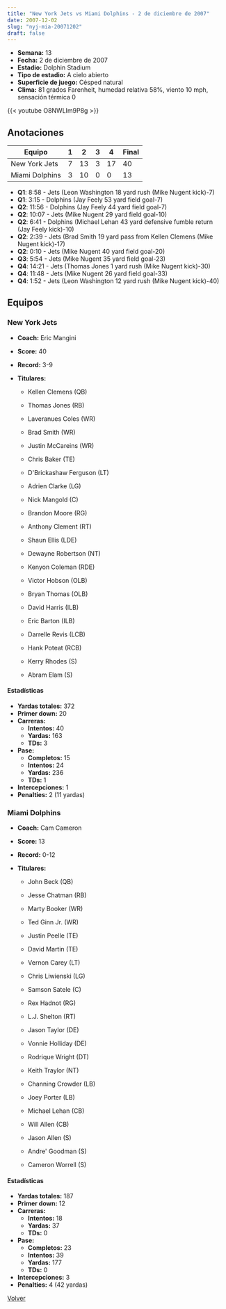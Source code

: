 ```yaml
---
title: "New York Jets vs Miami Dolphins - 2 de diciembre de 2007"
date: 2007-12-02
slug: "nyj-mia-20071202"
draft: false
---
```


- **Semana:** 13
- **Fecha:** 2 de diciembre de 2007
- **Estadio:** Dolphin Stadium
- **Tipo de estadio:** A cielo abierto
- **Superficie de juego:** Césped natural
- **Clima:** 81 grados Farenheit, humedad relativa 58%, viento 10 mph, sensación térmica 0


{{< youtube O8NWLIm9P8g >}}


## Anotaciones
| Equipo | 1 | 2 | 3 | 4 | Final |
|--------|---|---|---|---|-------|
| New York Jets  | 7 | 13 | 3 | 17  | 40 |
| Miami Dolphins  | 3 | 10 | 0 | 0  | 13 |
- **Q1**: 8:58 - Jets (Leon Washington 18 yard rush (Mike Nugent kick)-7)
- **Q1**: 3:15 - Dolphins (Jay Feely 53 yard field goal-7)
- **Q2**: 11:56 - Dolphins (Jay Feely 44 yard field goal-7)
- **Q2**: 10:07 - Jets (Mike Nugent 29 yard field goal-10)
- **Q2**: 6:41 - Dolphins (Michael Lehan 43 yard defensive fumble return (Jay Feely kick)-10)
- **Q2**: 2:39 - Jets (Brad Smith 19 yard pass from Kellen Clemens (Mike Nugent kick)-17)
- **Q2**: 0:10 - Jets (Mike Nugent 40 yard field goal-20)
- **Q3**: 5:54 - Jets (Mike Nugent 35 yard field goal-23)
- **Q4**: 14:21 - Jets (Thomas Jones 1 yard rush (Mike Nugent kick)-30)
- **Q4**: 11:48 - Jets (Mike Nugent 26 yard field goal-33)
- **Q4**: 1:52 - Jets (Leon Washington 12 yard rush (Mike Nugent kick)-40)


## Equipos


### New York Jets
* **Coach:** Eric Mangini
* **Score:** 40
* **Record:** 3-9
* **Titulares:** 

  * Kellen Clemens (QB) 

  * Thomas Jones (RB) 

  * Laveranues Coles (WR) 

  * Brad Smith (WR) 

  * Justin McCareins (WR) 

  * Chris Baker (TE) 

  * D'Brickashaw Ferguson (LT) 

  * Adrien Clarke (LG) 

  * Nick Mangold (C) 

  * Brandon Moore (RG) 

  * Anthony Clement (RT) 

  * Shaun Ellis (LDE) 

  * Dewayne Robertson (NT) 

  * Kenyon Coleman (RDE) 

  * Victor Hobson (OLB) 

  * Bryan Thomas (OLB) 

  * David Harris (ILB) 

  * Eric Barton (ILB) 

  * Darrelle Revis (LCB) 

  * Hank Poteat (RCB) 

  * Kerry Rhodes (S) 

  * Abram Elam (S) 

#### Estadísticas
* **Yardas totales:** 372
* **Primer down:** 20
* **Carreras:**
  * **Intentos:** 40
  * **Yardas:** 163
  * **TDs:** 3
* **Pase:**
  * **Completos:** 15
  * **Intentos:** 24
  * **Yardas:** 236
  * **TDs:** 1
* **Intercepciones:** 1
* **Penalties:** 2 (11 yardas)

### Miami Dolphins
* **Coach:** Cam Cameron
* **Score:** 13
* **Record:** 0-12
* **Titulares:** 

  * John Beck (QB) 

  * Jesse Chatman (RB) 

  * Marty Booker (WR) 

  * Ted Ginn Jr. (WR) 

  * Justin Peelle (TE) 

  * David Martin (TE) 

  * Vernon Carey (LT) 

  * Chris Liwienski (LG) 

  * Samson Satele (C) 

  * Rex Hadnot (RG) 

  * L.J. Shelton (RT) 

  * Jason Taylor (DE) 

  * Vonnie Holliday (DE) 

  * Rodrique Wright (DT) 

  * Keith Traylor (NT) 

  * Channing Crowder (LB) 

  * Joey Porter (LB) 

  * Michael Lehan (CB) 

  * Will Allen (CB) 

  * Jason Allen (S) 

  * Andre' Goodman (S) 

  * Cameron Worrell (S) 

#### Estadísticas
* **Yardas totales:** 187
* **Primer down:** 12
* **Carreras:**
  * **Intentos:** 18
  * **Yardas:** 37
  * **TDs:** 0
* **Pase:**
  * **Completos:** 23
  * **Intentos:** 39
  * **Yardas:** 177
  * **TDs:** 0
* **Intercepciones:** 3
* **Penalties:** 4 (42 yardas)


[Volver](/historia/2007)
